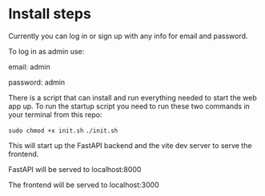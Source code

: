 # Install steps

Currently you can log in or sign up with any info for email and password.

To log in as admin use:

email:  admin

password: admin

There is a script that can install and run everything needed to start the web app up.
To run the startup script you need to run these two commands in your terminal from this repo:

`sudo chmod +x init.sh`
`./init.sh`

This will start up the FastAPI backend and the vite dev server to serve the frontend.

FastAPI will be served to localhost:8000

The frontend will be served to localhost:3000
